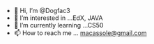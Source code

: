 - 👋 Hi, I’m @Dogfac3
- 👀 I’m interested in ...EdX, JAVA
- 🌱 I’m currently learning ...CS50
- 📫 How to reach me ...
   macassole@gmail.com

